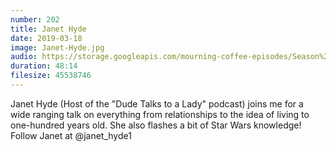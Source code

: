 ```yaml
---
number: 202
title: Janet Hyde
date: 2019-03-18
image: Janet-Hyde.jpg
audio: https://storage.googleapis.com/mourning-coffee-episodes/Season%202/Janet%20Hyde%20Final.mp3
duration: 48:14
filesize: 45538746
---
```


Janet Hyde (Host of the "Dude Talks to a Lady" podcast) joins me for a wide ranging talk on everything from relationships to the idea of living to one-hundred years old. She also
flashes a bit of Star Wars knowledge! Follow Janet at @janet_hyde1 
